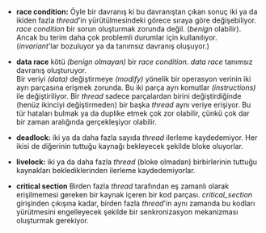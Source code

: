 + **race condition:** Öyle bir davranış ki bu davranıştan çıkan sonuç iki ya da ikiden fazla _thread_'in yürütülmesindeki görece sıraya göre değişebiliyor.
_race condition_ bir sorun oluşturmak zorunda değil. (_benign_ olabilir). Ancak bu terim daha çok problemli durumlar için kullanılıyor. (_invariant_'lar bozuluyor ya da tanımsız davranış oluşuyor.)

+ **data race** kötü _(benign olmayan)_ bir _race condition_. _data race_ tanımsız davranış oluşturuyor. <br>
Bir veriyi _(data)_ değiştirmeye _(modify)_ yönelik bir operasyon verinin iki ayrı parçasına erişmek zorunda. Bu iki parça ayrı komutlar _(instructions)_ ile değiştiriliyor. Bir _thread_ sadece parçalardan birini değiştirdiğinde (henüz ikinciyi değiştirmeden) bir başka _thread_ aynı veriye erişiyor. Bu tür hataları bulmak ya da duplike etmek çok zor olabilir, çünkü çok dar bir zaman aralığında gerçekleşiyor olabilir.

+ **deadlock:** iki ya da daha fazla sayıda _thread_ ilerleme kaydedemiyor. Her ikisi de diğerinin tuttuğu kaynağı bekleyecek şekilde bloke oluyorlar.

+ **livelock:** iki ya da daha fazla _thread_ (bloke olmadan) birbirlerinin tuttuğu kaynakları beklediklerinden ilerleme kaydedemiyorlar.

+ **critical section** Birden fazla _thread_ tarafından eş zamanlı olarak erişilmemesi gereken bir kaynak içeren bir kod parçası. _critical_section_ girişinden çıkışına kadar, birden fazla _thread_'in aynı zamanda bu kodları yürütmesini engelleyecek şekilde bir senkronizasyon mekanizması oluşturmak gerekiyor.
